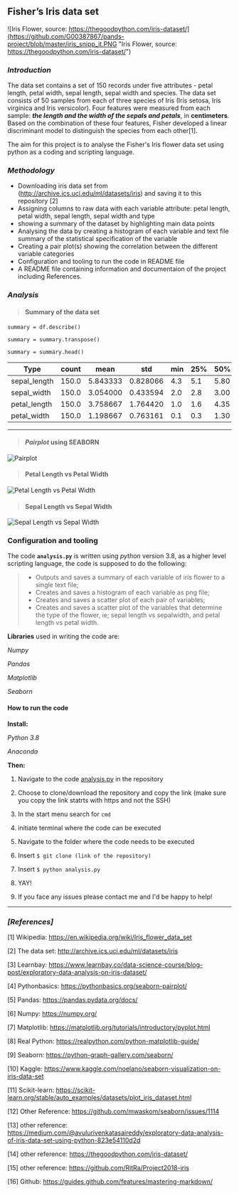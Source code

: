 
## Fisher’s Iris data set
![Iris Flower, source: https://thegoodpython.com/iris-dataset/](https://github.com/G00387867/pands-project/blob/master/iris_snipp_it.PNG "Iris Flower, source: https://thegoodpython.com/iris-dataset/")

### _Introduction_

The data set contains a set of 150 records under five attributes - petal length, petal width, sepal length, sepal width and species.
The data set consists of 50 samples from each of three species of Iris (Iris setosa, Iris virginica and Iris versicolor). Four features were measured from each sample: **_the length and the width of the sepals and petals_**, in **centimeters**. Based on the combination of these four features, Fisher developed a linear discriminant model to distinguish the species from each other[1].

The aim for this project is to analyse the Fisher's Iris flower data set using python as a coding and scripting language.

### _Methodology_

* Downloading iris data set from (http://archive.ics.uci.edu/ml/datasets/iris) and saving it to this repository [2]
* Assigning columns to raw data with each variable attribute: petal length, petal width, sepal length, sepal width and type
* showing a summary of the dataset by highlighting main data points
* Analysing the data by creating a histogram of each variable and text file summary of the statistical specification of the variable
* Creating a pair plot(s) showing the correlation between the different variable categories
* Configuration and tooling to run the code in README file
* A README file containing information and documentaion of the project including References.


### _Analysis_

>#### Summary of the data set
`summary = df.describe()`

`summary = summary.transpose()`

`summary = summary.head()`


 |    Type      |count | mean      |      std|  min | 25%   |50% | 75%   |max|
 |------------| --------| --------| -----------|-----|------|----|-----|-----|
| sepal_length |  150.0|  5.843333 | 0.828066 | 4.3|  5.1 | 5.80 | 6.4|  7.9|
| sepal_width |   150.0 | 3.054000 | 0.433594 | 2.0 | 2.8 | 3.00 | 3.3 | 4.4|
| petal_length |  150.0 | 3.758667 | 1.764420 | 1.0|  1.6 | 4.35 | 5.1 | 6.9|
|petal_width |   150.0 | 1.198667 | 0.763161 | 0.1 | 0.3 | 1.30 | 1.8 | 2.5|
--------------------------------

>#### _Pairplot_ using SEABORN

![Pairplot](https://github.com/G00387867/pands-project/blob/master/Pairplot.png "Pairplot")

>#### Petal Length vs Petal Width

![Petal Length vs Petal Width](https://github.com/G00387867/pands-project/blob/master/Petal_Length_vs_Petal_width.png "Petal length vs Petal width")

>#### Sepal Length vs Sepal Width

![Sepal Length vs Sepal Width](https://github.com/G00387867/pands-project/blob/master/Sepal_Length_vs_Sepal_width.png "Sepal Length vs Sepal Width")

### Configuration and tooling

The code **`analysis.py`** is written using *python* version 3.8, as a higher level scripting language, the code is supposed to do the following:
>* Outputs and saves a summary of each variable of iris flower to a single text file;
>* Creates and saves a histogram of each variable as png file;
>* Creates and saves a scatter plot of each pair of variables;
>* Creates and saves a scatter plot of the variables that determine the type of the flower, ie; sepal length vs sepalwidth, and petal length vs petal width.

**Libraries** used in writing the code are:

_Numpy_

_Pandas_

_Matplotlib_

_Seaborn_


#### **How to run the code**


**Install:**

_Python 3.8_

_Anaconda_

**Then:**


1. Navigate to the code [analysis.py](https://github.com/G00387867/pands-project/blob/master/analysis.py) in the repository

2. Choose to clone/download the repository and copy the link (make sure you copy the link statrts with https and not the SSH)

3. In the start menu search for `cmd`

4. initiate terminal where the code can be executed 

5. Navigate to the folder where the code needs to be executed

6. Insert `$ git clone (link of the repository)`

7. Insert `$ python analysis.py` 

8. YAY!

9. If you face any issues please contact me and I'd be happy to help!



----------------------------------------------------------------------------------------------




### _[References]_
 
[1] Wikipedia: https://en.wikipedia.org/wiki/Iris_flower_data_set

[2] The data set: http://archive.ics.uci.edu/ml/datasets/iris

[3] Learnbay: https://www.learnbay.co/data-science-course/blog-post/exploratory-data-analysis-on-iris-dataset/

[4] Pythonbasics: https://pythonbasics.org/seaborn-pairplot/

[5] Pandas: https://pandas.pydata.org/docs/

[6] Numpy: https://numpy.org/

[7] Matplotlib: https://matplotlib.org/tutorials/introductory/pyplot.html

[8] Real Python: https://realpython.com/python-matplotlib-guide/

[9] Seaborn: https://python-graph-gallery.com/seaborn/

[10] Kaggle: https://www.kaggle.com/noelano/seaborn-visualization-on-iris-data-set

[11] Scikit-learn: https://scikit-learn.org/stable/auto_examples/datasets/plot_iris_dataset.html

[12] Other Reference: https://github.com/mwaskom/seaborn/issues/1114

[13] other reference: https://medium.com/@avulurivenkatasaireddy/exploratory-data-analysis-of-iris-data-set-using-python-823e54110d2d

[14] other reference: https://thegoodpython.com/iris-dataset/

[15] other reference: https://github.com/RitRa/Project2018-iris

[16] Github: https://guides.github.com/features/mastering-markdown/

